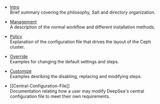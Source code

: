 
* [Intro](intro) <br>
Brief summary covering the philosophy, Salt and directory organization. 

* [Management](management) <br>
A description of the normal workflow and different installation methods. 

* [Policy](policy) <br>
Explanation of the configuration file that drives the layout of the Ceph cluster. 

* [Override](override)  <br>
Examples for changing the default settings and steps. 

* [Customize](customize)  <br>
Examples desribing the disabling, replacing and modifying steps. 

* [[Central-Configuration-File]] <br>
Documentation relating how a user may modify DeepSea's central configuration file to meet their own requirements.
